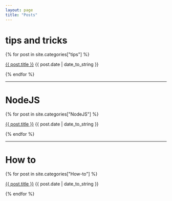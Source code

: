 ```yaml
---
layout: page
title: "Posts"
---
```


# tips and tricks
{% for post in site.categories["tips"] %}
  <p class = "post-list"><a href="{{ post.url }}">{{ post.title }}</a><span class="post-meta"> {{ post.date | date_to_string }}</span></p>
{% endfor %}

<hr class ="style-one">

# NodeJS
{% for post in site.categories["NodeJS"] %}
  <p class = "post-list"><a href="{{ post.url }}">{{ post.title }}</a><span class = "post-meta"> {{ post.date | date_to_string }}</span></p>
{% endfor %}

<hr class = "style-one">

# How to
{% for post in site.categories["How-to"] %}
  <p class = "post-list"><a href="{{ post.url }}">{{ post.title }}</a><span class = "post-meta"> {{ post.date | date_to_string }}</span></p>
{% endfor %}
